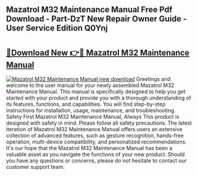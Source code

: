 ## Mazatrol M32 Maintenance Manual Free Pdf Download - Part-DzT New Repair Owner Guide - User Service Edition Q0Ynj

# <h2><a href="http://bc5476.oget.top/?id=Mazatrol+M32+Maintenance+Manual">🔗Download New 👉🔴 Mazatrol M32 Maintenance Manual</a></h2>

[![Mazatrol M32 Maintenance Manual new download](https://i.imgur.com/5g1atiW.png)](http://bc5476.oget.top/?id=Mazatrol+M32+Maintenance+Manual)
Greetings and welcome to the user manual for your newly assembled Mazatrol M32 Maintenance Manual. This manual is specifically designed to help you get started with your product and provide you with a thorough understanding of its features, functions, and capabilities. You will find step-by-step instructions for installation, usage, maintenance, and troubleshooting. Safety First Mazatrol M32 Maintenance Manual, Always This product is designed with safety in mind. Please follow all safety precautions. The latest iteration of Mazatrol M32 Maintenance Manual offers users an extensive collection of advanced features, such as gesture recognition, hands-free operation, multi-device compatibility, and personalized recommendations. It's our hope that the Mazatrol M32 Maintenance Manual has been a valuable asset as you navigate the functions of your new product. Should you have any questions or concerns, please do not hesitate to contact our customer support team.
